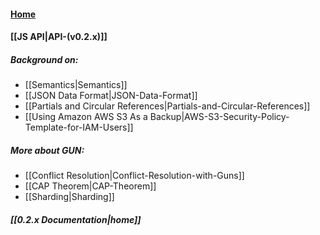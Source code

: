 #### [Home](https://github.com/amark/gun/wiki)
#### [[JS API|API-(v0.2.x)]]

##### Background on:
  - [[Semantics|Semantics]]
  - [[JSON Data Format|JSON-Data-Format]]
  - [[Partials and Circular References|Partials-and-Circular-References]]
  - [[Using Amazon AWS S3 As a Backup|AWS-S3-Security-Policy-Template-for-IAM-Users]]

##### More about GUN: 
  - [[Conflict Resolution|Conflict-Resolution-with-Guns]]
  - [[CAP Theorem|CAP-Theorem]]
  - [[Sharding|Sharding]]

##### [[0.2.x Documentation|home]]